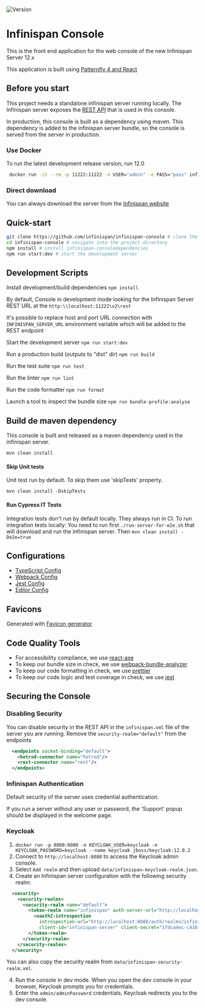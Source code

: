 ![Version](https://maven-badges.herokuapp.com/maven-central/org.infinispan/infinispan-console/badge.svg "Version")

# Infinispan Console

This is the front end application for the web console of the new Infinispan Server 12.x

This application is built using [Patternfly 4 and React](https://www.patternfly.org/v4/get-started/developers)

## Before you start
This project needs a standalone infinispan server running locally.
The Infinispan server exposes the [REST API](https://infinispan.org/docs/dev/titles/rest/rest.html)
that is used in this console.

In production, this console is built as a dependency using maven. This dependency is added to the infinispan
server bundle, so the console is served from the server in production.

### Use Docker

To run the latest development release version, run 12.0

```bash
 docker run -it --rm -p 11222:11222 -e USER="admin" -e PASS="pass" infinispan/server:13.0
```

### Direct download
You can always download the server from the [Infinispan website](https://infinispan.org/download/)

## Quick-start
```bash
git clone https://github.com/infinispan/infinispan-console # clone the project
cd infinispan-console # navigate into the project directory
npm install # install infinispan-consoledependencies
npm run start:dev # start the development server
```
## Development Scripts

Install development/build dependencies
`npm install`

By default, Console in development mode looking for the Infinispan Server REST URL at the `http:\\localhost:11222\v2\rest`

It's possible to replace host and port URL connection with `INFINISPAN_SERVER_URL` environment variable which will be added to the REST endpoint

Start the development server
`npm run start:dev`

Run a production build (outputs to "dist" dir)
`npm run build`

Run the test suite
`npm run test`

Run the linter
`npm run lint`

Run the code formatter
`npm run format`

Launch a tool to inspect the bundle size
`npm run bundle-profile:analyze`

## Build de maven dependency

This console is built and released as a maven dependency used in the infinispan server.

`mvn clean install`

#### Skip Unit tests
Unit test run by default. To skip them use 'skipTests' property.

`mvn clean install -DskipTests`

#### Run Cypress IT Tests
Integration tests don't run by default locally. They always run in CI.
To run integration tests locally:
You need to run first `./run-server-for-e2e.sh` that will download and run the infinispan server.
Then `mvn clean install -De2e=true`

## Configurations
* [TypeScript Config](./tsconfig.json)
* [Webpack Config](./webpack.common.js)
* [Jest Config](./jest.config.js)
* [Editor Config](./.editorconfig)

## Favicons

Generated with [Favicon generator](https://www.favicon-generator.org/)


## Code Quality Tools
* For accessibility compliance, we use [react-axe](https://github.com/dequelabs/react-axe)
* To keep our bundle size in check, we use [webpack-bundle-analyzer](https://github.com/webpack-contrib/webpack-bundle-analyzer)
* To keep our code formatting in check, we use [prettier](https://github.com/prettier/prettier)
* To keep our code logic and test coverage in check, we use [jest](https://github.com/facebook/jest)

## Securing the Console

### Disabling Security

You can disable security in the REST API in the `infinispan.xml` file of the server you are running.
Remove the `security-realm="default"` from the endpoints

```xml
  <endpoints socket-binding="default">
    <hotrod-connector name="hotrod"/>
    <rest-connector name="rest"/>
  </endpoints>
```

### Infinispan Authentication
Default security of the server uses credential authentication.

If you run a server without any user or password, the 'Support' popup should be displayed in the welcome page.

### Keycloak

1. `docker run -p 8080:8080 -e KEYCLOAK_USER=keycloak -e KEYCLOAK_PASSWORD=keycloak --name keycloak jboss/keycloak:12.0.2`
2. Connect to `http://localhost:8080` to access the Keycloak admin console.
3. Select `Add realm` and then upload `data/infinispan-keycloak-realm.json`.
4. Create an Infinispan server configuration with the following security realm:

```xml
  <security>
    <security-realms>
      <security-realm name="default">
        <token-realm name="infinispan" auth-server-url="http://localhost:8080/auth/" client-id="infinispan-console">
          <oauth2-introspection
            introspection-url="http://localhost:8080/auth/realms/infinispan/protocol/openid-connect/token/introspect"
            client-id="infinispan-server" client-secret="1fdca4ec-c416-47e0-867a-3d471af7050f"/>
        </token-realm>
      </security-realm>
    </security-realms>
  </security>
```

You can also copy the security realm from `data/infinispan-security-realm.xml`.

4. Run the console in dev mode. When you open the dev console in your browser, Keycloak prompts you for credentials.
5. Enter the `admin/adminPassword` credentials. Keycloak redirects you to the dev console.
